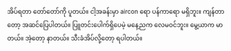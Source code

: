 အိပ်ရတာ တော်တော်ကို ပူတယ်။ ငါ့အခန်းမှာ aircon ရော ပန်ကာရော မရှိဘူး။ ကျန်တာတော့ အဆင်ပြေပါတယ်။ ပြူတင်းပေါက်ရှိပေမဲ့ မနေ့ညက လေမဝင်ဘူး။ မွေ့ယာက မာတယ်။ အဲ့တော့ နာတယ်။ သီးခံအိပ်လို့တော့ ရပါတယ်။ 